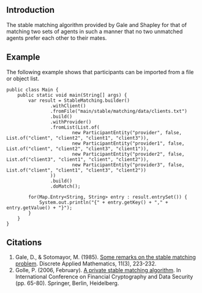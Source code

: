 ## Introduction

The stable matching algorithm provided by Gale and Shapley for that of matching two sets of agents in such a manner that no two unmatched agents prefer each other to their mates.

## Example 

The following example shows that participants can be imported from a file or object list.

```
public class Main {
    public static void main(String[] args) {
        var result = StableMatching.builder()
                .withClient()
                .fromFile("main/stable/matching/data/clients.txt")
                .build()
                .withProvider()
                .fromList(List.of(
                        new ParticipantEntity("provider", false, List.of("client", "client2", "client1", "client3")),
                        new ParticipantEntity("provider1", false, List.of("client", "client2", "client3", "client1")),
                        new ParticipantEntity("provider2", false, List.of("client3", "client1", "client", "client2")),
                        new ParticipantEntity("provider3", false, List.of("client", "client1", "client3", "client2"))
                ))
                .build()
                .doMatch();

        for(Map.Entry<String, String> entry : result.entrySet()) {
            System.out.println("{" + entry.getKey() + "," + entry.getValue() + "}");
        }
    }
}
```

## Citations

1. Gale, D., & Sotomayor, M. (1985). [Some remarks on the stable matching problem](https://www.sciencedirect.com/science/article/pii/0166218X85900745). Discrete Applied Mathematics, 11(3), 223-232.
2. Golle, P. (2006, February). [A private stable matching algorithm](https://link.springer.com/chapter/10.1007/11889663_5). In International Conference on Financial Cryptography and Data Security (pp. 65-80). Springer, Berlin, Heidelberg.